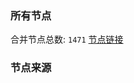 ### 所有节点
合并节点总数: `1471`
[节点链接](https://raw.githubusercontent.com/rzhy1/11/master/sub/sub_merge_base64.txt)

### 节点来源